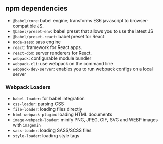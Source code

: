 ## npm dependencies

- `@babel/core`: babel engine; transforms ES6 javascript to browser-compatible JS.
- `@babel/preset-env`: babel preset that allows you to use the latest JS
- `@babel/preset-react`: babel preset for React
- `node-sass`: sass engine
- `react`: framework for React apps.
- `react-dom`: server renderers for React.
- `webpack`: configurable module bundler
- `webpack-cli`: use webpack on the command line
- `webpack-dev-server`: enables you to run webpack configs on a local server

### Webpack Loaders

- `babel-loader`: for babel integration
- `css-loader`: parsing CSS
- `file-loader`: loading files directly
- `html-webpack-plugin`: loading HTML documents
- `image-webpack-loader`: minify PNG, JPEG, GIF, SVG and WEBP images with `imagemin`
- `sass-loader`: loading SASS/SCSS files
- `style-loader`: loading style tags